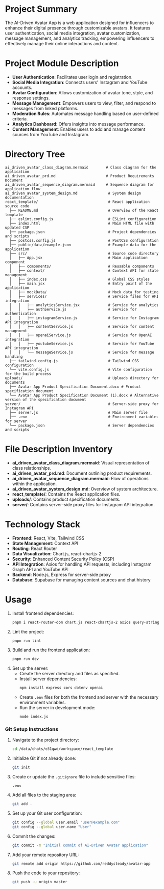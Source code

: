 # Project Summary
The AI-Driven Avatar App is a web application designed for influencers to enhance their digital presence through customizable avatars. It features user authentication, social media integration, avatar customization, message management, and analytics tracking, empowering influencers to effectively manage their online interactions and content.

# Project Module Description
- **User Authentication**: Facilitates user login and registration.
- **Social Media Integration**: Connects users' Instagram and YouTube accounts.
- **Avatar Configuration**: Allows customization of avatar tone, style, and response settings.
- **Message Management**: Empowers users to view, filter, and respond to messages from linked platforms.
- **Moderation Rules**: Automates message handling based on user-defined criteria.
- **Analytics Dashboard**: Offers insights into message performance.
- **Content Management**: Enables users to add and manage content sources from YouTube and Instagram.

# Directory Tree
```
ai_driven_avatar_class_diagram.mermaid        # Class diagram for the application
ai_driven_avatar_prd.md                       # Product Requirements Document
ai_driven_avatar_sequence_diagram.mermaid     # Sequence diagram for application flow
ai_driven_avatar_system_design.md              # System design documentation
react_template/                                # React application source code
  ├── README.md                                # Overview of the React template
  ├── eslint.config.js                         # ESLint configuration
  ├── index.html                               # Main HTML file with updated CSP
  ├── package.json                             # Project dependencies and scripts
  ├── postcss.config.js                        # PostCSS configuration
  ├── public/data/example.json                 # Example data for the application
  ├── src/                                     # Source code directory
  │   ├── App.jsx                              # Main application component
  │   ├── components/                          # Reusable components
  │   ├── context/                             # Context API for state management
  │   ├── index.css                            # Global CSS styles
  │   ├── main.jsx                             # Entry point of the application
  │   ├── mockData/                            # Mock data for testing
  │   ├── services/                            # Service files for API integration
  │   │   ├── analyticsService.jsx             # Service for analytics
  │   │   ├── authService.js                   # Service for authentication
  │   │   ├── instagramService.js              # Service for Instagram API integration
  │   │   ├── contentService.js                # Service for content management
  │   │   ├── openaiService.js                 # Service for OpenAI integration
  │   │   ├── youtubeService.js                # Service for YouTube API integration
  │   │   └── messageService.js                # Service for message handling
  ├── tailwind.config.js                       # Tailwind CSS configuration
  └── vite.config.js                           # Vite configuration for the build process
uploads/                                       # Uploads directory for documents
  ├── Avatar App Product Specification Document.docx # Product specification document
  └── Avatar App Product Specification Document (1).docx # Alternative version of the specification document
server/                                        # Server-side proxy for Instagram API
  ├── server.js                                # Main server file
  ├── .env                                     # Environment variables for server
  └── package.json                             # Server dependencies and scripts
```

# File Description Inventory
- **ai_driven_avatar_class_diagram.mermaid**: Visual representation of class relationships.
- **ai_driven_avatar_prd.md**: Document outlining product requirements.
- **ai_driven_avatar_sequence_diagram.mermaid**: Flow of operations within the application.
- **ai_driven_avatar_system_design.md**: Overview of system architecture.
- **react_template/**: Contains the React application files.
- **uploads/**: Contains product specification documents.
- **server/**: Contains server-side proxy files for Instagram API integration.

# Technology Stack
- **Frontend**: React, Vite, Tailwind CSS
- **State Management**: Context API
- **Routing**: React Router
- **Data Visualization**: Chart.js, react-chartjs-2
- **Security**: Enhanced Content Security Policy (CSP)
- **API Integration**: Axios for handling API requests, including Instagram Graph API and YouTube API
- **Backend**: Node.js, Express for server-side proxy
- **Database**: Supabase for managing content sources and chat history

# Usage
1. Install frontend dependencies:
   ```bash
   pnpm i react-router-dom chart.js react-chartjs-2 axios query-string @supabase/supabase-js openai
   ```
2. Lint the project:
   ```bash
   pnpm run lint
   ```
3. Build and run the frontend application:
   ```bash
   pnpm run dev
   ```
4. Set up the server:
   - Create the server directory and files as specified.
   - Install server dependencies:
     ```bash
     npm install express cors dotenv openai
     ```
   - Create `.env` files for both the frontend and server with the necessary environment variables.
   - Run the server in development mode:
     ```bash
     node index.js
     ```

### Git Setup Instructions
1. Navigate to the project directory:
   ```bash
   cd /data/chats/e31qwd/workspace/react_template
   ```
2. Initialize Git if not already done:
   ```bash
   git init
   ```
3. Create or update the `.gitignore` file to include sensitive files:
   ```
   .env
   ```
4. Add all files to the staging area:
   ```bash
   git add .
   ```
5. Set up your Git user configuration:
   ```bash
   git config --global user.email "user@example.com"
   git config --global user.name "User"
   ```
6. Commit the changes:
   ```bash
   git commit -m "Initial commit of AI-Driven Avatar application"
   ```
7. Add your remote repository URL:
   ```bash
   git remote add origin https://github.com/reddysteady/avatar-app
   ```
8. Push the code to your repository:
   ```bash
   git push -u origin master
   ```
